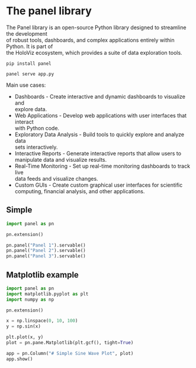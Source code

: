 # The panel library

The Panel library is an open-source Python library designed to streamline the development  
of robust tools, dashboards, and complex applications entirely within Python. It is part of  
the HoloViz ecosystem, which provides a suite of data exploration tools.

```
pip install panel
```

```
panel serve app.py
```

Main use cases:  

- Dashboards - Create interactive and dynamic dashboards to visualize and  
  explore data.
- Web Applications - Develop web applications with user interfaces that interact  
  with Python code.
- Exploratory Data Analysis - Build tools to quickly explore and analyze data  
  sets interactively.
- Interactive Reports - Generate interactive reports that allow users to  
  manipulate data and visualize results.
- Real-Time Monitoring - Set up real-time monitoring dashboards to track live  
  data feeds and visualize changes.
- Custom GUIs - Create custom graphical user interfaces for scientific  
  computing, financial analysis, and other applications.


## Simple 

```python
import panel as pn

pn.extension()

pn.panel("Panel 1").servable()
pn.panel("Panel 2").servable()
pn.panel("Panel 3").servable()
```


## Matplotlib example

```python
import panel as pn
import matplotlib.pyplot as plt
import numpy as np

pn.extension()

x = np.linspace(0, 10, 100)
y = np.sin(x)

plt.plot(x, y)
plot = pn.pane.Matplotlib(plt.gcf(), tight=True)

app = pn.Column("# Simple Sine Wave Plot", plot)
app.show()
```



